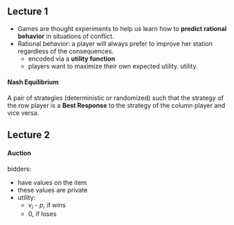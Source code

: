 ## Lecture 1

- Games are thought experiments to help us learn how to **predict rational behavior** in situations of conflict.
- Rational behavior: a player will always prefer to improve her station regardless of the consequences.
    - encoded via a **utility function**
    - players want to maximize their own expected utility. utility.

#### Nash Equilibrium
A pair of strategies (deterministic or randomized) such that the strategy of the row player is a **Best Response** to the strategy of the column player and vice versa.


## Lecture 2
#### Auction
bidders:
- have values on the item
- these values are private
- utility:
    - $v_i$ - $p$, if wins
    - $0$, if loses
